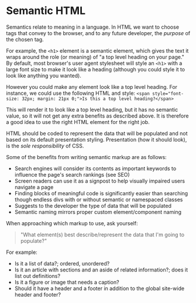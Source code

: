 # Semantic HTML

Semantics relate to meaning in a language. In HTML we want to choose tags that convey to the browser, and to any future developer, the _purpose_ of the chosen tag.

For example, the `<h1>` element is a semantic element, which gives the text it wraps around the role (or meaning) of "a top level heading on your page." By default, most browser's user agent stylesheet will style an `<h1>` with a large font size to make it look like a heading (although you could style it to look like anything you wanted).

However you could make any element look like a top level heading. For instance, we could use the following HTML and style: `<span style="font-size: 32px; margin: 21px 0;">Is this a top level heading?</span>`

This will render it to look like a top level heading, but it has no semantic value, so it will not get any extra benefits as described above. It is therefore a good idea to use the right HTML element for the right job.

HTML should be coded to represent the data that will be populated and not based on its default presentation styling. Presentation (how it should look), is the _sole responsibility_ of CSS.

Some of the benefits from writing semantic markup are as follows:

- Search engines will consider its contents as important keywords to influence the page's search rankings (see SEO)
- Screen readers can use it as a signpost to help visually impaired users navigate a page
- Finding blocks of meaningful code is significantly easier than searching though endless divs with or without semantic or namespaced classes
- Suggests to the developer the type of data that will be populated
- Semantic naming mirrors proper custom element/component naming

When approaching which markup to use, ask yourself:

> "What element(s) best describe/represent the data that I'm going to populate?"

For example:

- Is it a list of data?; ordered, unordered?
- Is it an article with sections and an aside of related information?; does it list out definitions?
- Is it a figure or image that needs a caption?
- Should it have a header and a footer in addition to the global site-wide header and footer?
